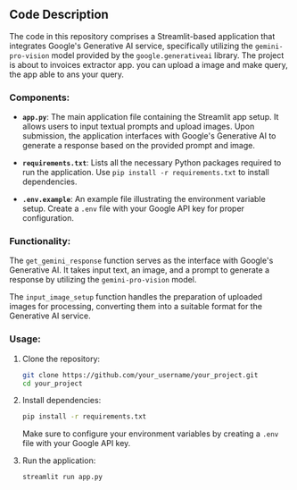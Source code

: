 
## Code Description

The code in this repository comprises a Streamlit-based application that integrates Google's Generative AI service, specifically utilizing the `gemini-pro-vision` model provided by the `google.generativeai` library. The project is about to invoices extractor app. you can upload a image and make query, the app able to ans your query.

### Components:

- **`app.py`**: The main application file containing the Streamlit app setup. It allows users to input textual prompts and upload images. Upon submission, the application interfaces with Google's Generative AI to generate a response based on the provided prompt and image.

- **`requirements.txt`**: Lists all the necessary Python packages required to run the application. Use `pip install -r requirements.txt` to install dependencies.

- **`.env.example`**: An example file illustrating the environment variable setup. Create a `.env` file with your Google API key for proper configuration.

### Functionality:

The `get_gemini_response` function serves as the interface with Google's Generative AI. It takes input text, an image, and a prompt to generate a response by utilizing the `gemini-pro-vision` model.

The `input_image_setup` function handles the preparation of uploaded images for processing, converting them into a suitable format for the Generative AI service.

### Usage:

1. Clone the repository:

    ```bash
    git clone https://github.com/your_username/your_project.git
    cd your_project
    ```

2. Install dependencies:

    ```bash
    pip install -r requirements.txt
    ```

    Make sure to configure your environment variables by creating a `.env` file with your Google API key.

3. Run the application:

    ```bash
    streamlit run app.py
    ```
